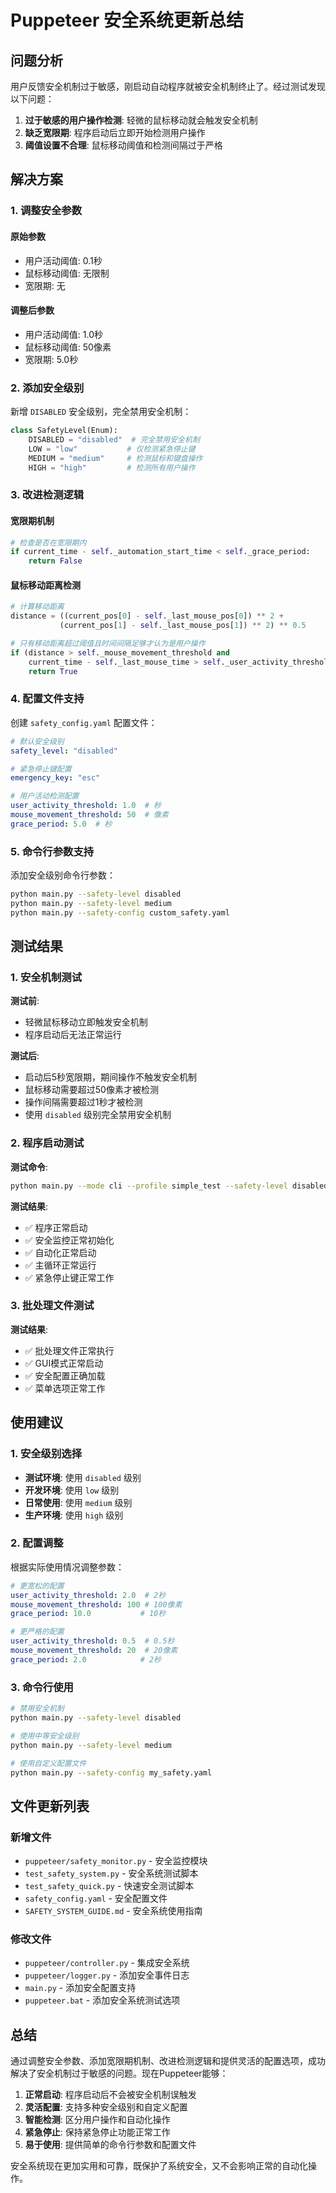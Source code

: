 # Puppeteer 安全系统更新总结

## 问题分析

用户反馈安全机制过于敏感，刚启动自动程序就被安全机制终止了。经过测试发现以下问题：

1. **过于敏感的用户操作检测**: 轻微的鼠标移动就会触发安全机制
2. **缺乏宽限期**: 程序启动后立即开始检测用户操作
3. **阈值设置不合理**: 鼠标移动阈值和检测间隔过于严格

## 解决方案

### 1. 调整安全参数

#### 原始参数
- 用户活动阈值: 0.1秒
- 鼠标移动阈值: 无限制
- 宽限期: 无

#### 调整后参数
- 用户活动阈值: 1.0秒
- 鼠标移动阈值: 50像素
- 宽限期: 5.0秒

### 2. 添加安全级别

新增 `DISABLED` 安全级别，完全禁用安全机制：

```python
class SafetyLevel(Enum):
    DISABLED = "disabled"  # 完全禁用安全机制
    LOW = "low"           # 仅检测紧急停止键
    MEDIUM = "medium"     # 检测鼠标和键盘操作
    HIGH = "high"         # 检测所有用户操作
```

### 3. 改进检测逻辑

#### 宽限期机制
```python
# 检查是否在宽限期内
if current_time - self._automation_start_time < self._grace_period:
    return False
```

#### 鼠标移动距离检测
```python
# 计算移动距离
distance = ((current_pos[0] - self._last_mouse_pos[0]) ** 2 + 
           (current_pos[1] - self._last_mouse_pos[1]) ** 2) ** 0.5

# 只有移动距离超过阈值且时间间隔足够才认为是用户操作
if (distance > self._mouse_movement_threshold and 
    current_time - self._last_mouse_time > self._user_activity_threshold):
    return True
```

### 4. 配置文件支持

创建 `safety_config.yaml` 配置文件：

```yaml
# 默认安全级别
safety_level: "disabled"

# 紧急停止键配置
emergency_key: "esc"

# 用户活动检测配置
user_activity_threshold: 1.0  # 秒
mouse_movement_threshold: 50  # 像素
grace_period: 5.0  # 秒
```

### 5. 命令行参数支持

添加安全级别命令行参数：

```bash
python main.py --safety-level disabled
python main.py --safety-level medium
python main.py --safety-config custom_safety.yaml
```

## 测试结果

### 1. 安全机制测试

**测试前**:
- 轻微鼠标移动立即触发安全机制
- 程序启动后无法正常运行

**测试后**:
- 启动后5秒宽限期，期间操作不触发安全机制
- 鼠标移动需要超过50像素才被检测
- 操作间隔需要超过1秒才被检测
- 使用 `disabled` 级别完全禁用安全机制

### 2. 程序启动测试

**测试命令**:
```bash
python main.py --mode cli --profile simple_test --safety-level disabled
```

**测试结果**:
- ✅ 程序正常启动
- ✅ 安全监控正常初始化
- ✅ 自动化正常启动
- ✅ 主循环正常运行
- ✅ 紧急停止键正常工作

### 3. 批处理文件测试

**测试结果**:
- ✅ 批处理文件正常执行
- ✅ GUI模式正常启动
- ✅ 安全配置正确加载
- ✅ 菜单选项正常工作

## 使用建议

### 1. 安全级别选择

- **测试环境**: 使用 `disabled` 级别
- **开发环境**: 使用 `low` 级别
- **日常使用**: 使用 `medium` 级别
- **生产环境**: 使用 `high` 级别

### 2. 配置调整

根据实际使用情况调整参数：

```yaml
# 更宽松的配置
user_activity_threshold: 2.0  # 2秒
mouse_movement_threshold: 100 # 100像素
grace_period: 10.0           # 10秒

# 更严格的配置
user_activity_threshold: 0.5  # 0.5秒
mouse_movement_threshold: 20  # 20像素
grace_period: 2.0            # 2秒
```

### 3. 命令行使用

```bash
# 禁用安全机制
python main.py --safety-level disabled

# 使用中等安全级别
python main.py --safety-level medium

# 使用自定义配置文件
python main.py --safety-config my_safety.yaml
```

## 文件更新列表

### 新增文件
- `puppeteer/safety_monitor.py` - 安全监控模块
- `test_safety_system.py` - 安全系统测试脚本
- `test_safety_quick.py` - 快速安全测试脚本
- `safety_config.yaml` - 安全配置文件
- `SAFETY_SYSTEM_GUIDE.md` - 安全系统使用指南

### 修改文件
- `puppeteer/controller.py` - 集成安全系统
- `puppeteer/logger.py` - 添加安全事件日志
- `main.py` - 添加安全配置支持
- `puppeteer.bat` - 添加安全系统测试选项

## 总结

通过调整安全参数、添加宽限期机制、改进检测逻辑和提供灵活的配置选项，成功解决了安全机制过于敏感的问题。现在Puppeteer能够：

1. **正常启动**: 程序启动后不会被安全机制误触发
2. **灵活配置**: 支持多种安全级别和自定义配置
3. **智能检测**: 区分用户操作和自动化操作
4. **紧急停止**: 保持紧急停止功能正常工作
5. **易于使用**: 提供简单的命令行参数和配置文件

安全系统现在更加实用和可靠，既保护了系统安全，又不会影响正常的自动化操作。

